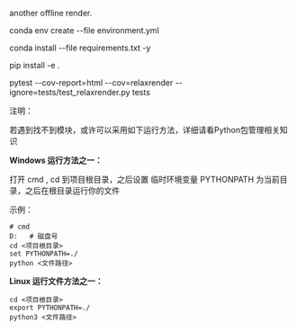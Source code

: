 another offline render.


conda env create --file environment.yml

conda install --file requirements.txt -y

pip install -e .

pytest --cov-report=html --cov=relaxrender --ignore=tests/test_relaxrender.py tests



注明：

若遇到找不到模块，或许可以采用如下运行方法，详细请看Python包管理相关知识

**Windows 运行方法之一：**

打开 cmd , cd 到项目根目录，之后设置 临时环境变量 PYTHONPATH 为当前目录，之后在根目录运行你的文件

示例：

```
# cmd
D:   # 磁盘号
cd <项目根目录>
set PYTHONPATH=./
python <文件路径>
```

**Linux 运行文件方法之一：**

```
cd <项目根目录>
export PYTHONPATH=./
python3 <文件路径>
```


